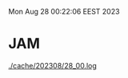Mon Aug 28 00:22:06 EEST 2023
# JAM
<a href='./cache/202308/28_00.log'>./cache/202308/28_00.log</a>
